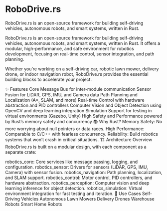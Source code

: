 # RoboDrive.rs
RoboDrive.rs is an open-source framework for building self-driving vehicles, autonomous robots, and smart systems, written in Rust. 

RoboDrive.rs is an open-source framework for building self-driving vehicles, autonomous robots, and smart systems, written in Rust. It offers a modular, high-performance, and safe environment for robotics development, focusing on real-time control, sensor integration, and path planning.

Whether you’re working on a self-driving car, robotic lawn mower, delivery drone, or indoor navigation robot, RoboDrive.rs provides the essential building blocks to accelerate your project.

✨ Features
Core Message Bus for inter-module communication
Sensor Fusion for LiDAR, GPS, IMU, and Camera data
Path Planning and Localization (A*, SLAM, and more)
Real-time Control with hardware abstraction and PID controllers
Computer Vision and Object Detection using OpenCV and deep learning integration
Simulation Support for testing in virtual environments (Gazebo, Unity)
High Safety and Performance powered by Rust’s memory safety and concurrency
📚 Why Rust?
Memory Safety: No more worrying about null pointers or data races.
High Performance: Comparable to C/C++ with fearless concurrency.
Reliability: Build robotics systems that won’t crash in critical situations.
🏗 Architecture Overview
RoboDrive.rs is built on a modular design, with each component as a separate crate:

robotics_core: Core services like message passing, logging, and configuration.
robotics_sensor: Drivers for sensors (LiDAR, GPS, IMU, Camera) with sensor fusion.
robotics_navigation: Path planning, localization, and SLAM support.
robotics_control: Motor control, PID controllers, and hardware abstraction.
robotics_perception: Computer vision and deep learning inference for object detection.
robotics_simulation: Virtual environment integration for fast testing and iteration.
🎯 Use Cases
Self-Driving Vehicles
Autonomous Lawn Mowers
Delivery Drones
Warehouse Robots
Smart Home Robots
